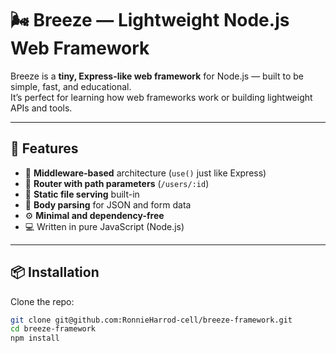 # 🌬️ Breeze — Lightweight Node.js Web Framework

Breeze is a **tiny, Express-like web framework** for Node.js — built to be simple, fast, and educational.  
It’s perfect for learning how web frameworks work or building lightweight APIs and tools.

---

## 🚀 Features

- 🧠 **Middleware-based** architecture (`use()` just like Express)
- 🧭 **Router with path parameters** (`/users/:id`)
- 📁 **Static file serving** built-in
- 🧰 **Body parsing** for JSON and form data
- ⚙️ **Minimal and dependency-free**
- 💻 Written in pure JavaScript (Node.js)

---

## 📦 Installation

Clone the repo:

```bash
git clone git@github.com:RonnieHarrod-cell/breeze-framework.git
cd breeze-framework
npm install
